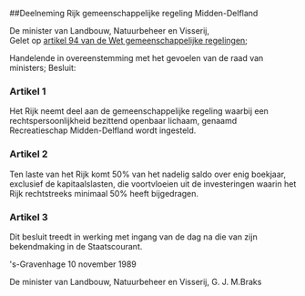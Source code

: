 <meta http-equiv='Content-Type' content='text/html; charset=utf-8' />

##Deelneming Rijk gemeenschappelijke regeling Midden-Delfland

De minister van Landbouw, Natuurbeheer en Visserij,  
Gelet op [artikel 94 van de Wet gemeenschappelijke regelingen](../../../../../../../wet/wet/gemeenschappelijke/regelingen/BWBR0003740/README.md);

Handelende in overeenstemming met het gevoelen van de raad van ministers;
Besluit:    

### Artikel  1  

Het Rijk neemt deel aan de gemeenschappelijke regeling waarbij een rechtspersoonlijkheid bezittend openbaar lichaam, genaamd Recreatieschap Midden-Delfland wordt ingesteld.  

### Artikel  2  

Ten laste van het Rijk komt 50% van het nadelig saldo over enig boekjaar, exclusief de kapitaalslasten, die voortvloeien uit de investeringen waarin het Rijk rechtstreeks minimaal 50% heeft bijgedragen.  

### Artikel  3  

Dit besluit treedt in werking met ingang van de dag na die van zijn bekendmaking in de Staatscourant.  

's-Gravenhage 
10 november 1989    

De 
minister van Landbouw, Natuurbeheer en Visserij, 
G. J. M.Braks    
